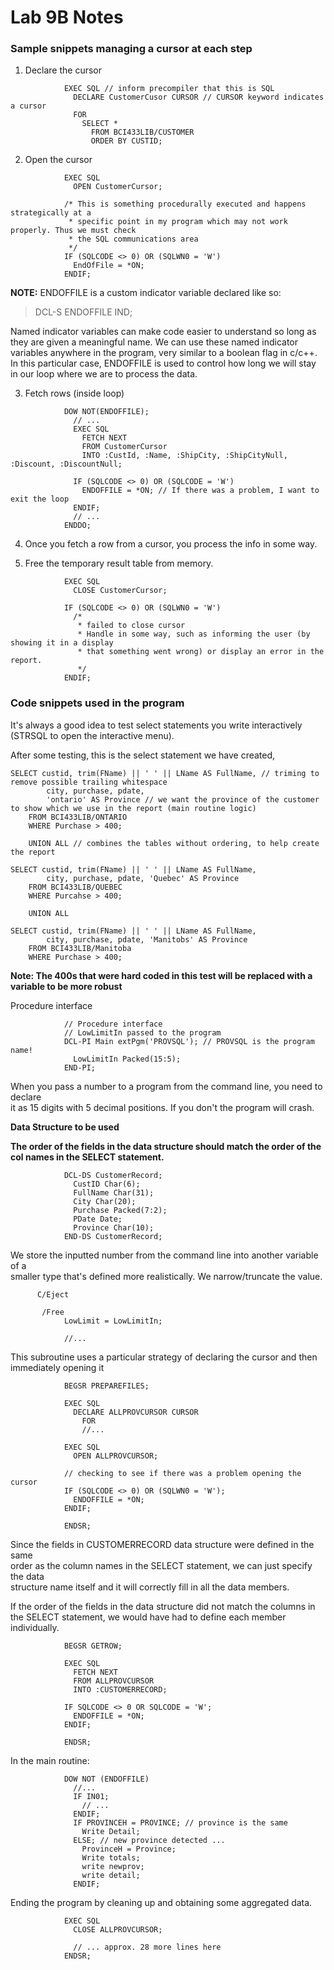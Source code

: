 # Lab 9B Notes

### Sample snippets managing a cursor at each step

1. Declare the cursor
```
            EXEC SQL // inform precompiler that this is SQL
              DECLARE CustomerCusor CURSOR // CURSOR keyword indicates a cursor
              FOR
                SELECT *
                  FROM BCI433LIB/CUSTOMER
                  ORDER BY CUSTID;
```

2. Open the cursor
```
            EXEC SQL
              OPEN CustomerCursor;

            /* This is something procedurally executed and happens strategically at a
             * specific point in my program which may not work properly. Thus we must check
             * the SQL communications area
             */
            IF (SQLCODE <> 0) OR (SQLWN0 = 'W')
              EndOfFile = *ON;
            ENDIF;
```
**NOTE:** ENDOFFILE is a custom indicator variable declared like so:
> DCL-S ENDOFFILE IND;

Named indicator variables can make code easier to understand so long as they
are given a meaningful name.
We can use these named indicator variables anywhere in the program, very
similar to a boolean flag in c/c++.
In this particular case, ENDOFFILE is used to control how long we will stay in
our loop where we are to process the data.

3. Fetch rows (inside loop)
```
            DOW NOT(ENDOFFILE);
              // ...
              EXEC SQL
                FETCH NEXT
                FROM CustomerCursor
                INTO :CustId, :Name, :ShipCity, :ShipCityNull, :Discount, :DiscountNull;

              IF (SQLCODE <> 0) OR (SQLCODE = 'W')
                ENDOFFILE = *ON; // If there was a problem, I want to exit the loop
              ENDIF;
              // ...
            ENDDO;
```

4. Once you fetch a row from a cursor, you process the info in some way.

5. Free the temporary result table from memory.
```
            EXEC SQL
              CLOSE CustomerCursor;

            IF (SQLCODE <> 0) OR (SQLWN0 = 'W')
              /*
               * failed to close cursor
               * Handle in some way, such as informing the user (by showing it in a display
               * that something went wrong) or display an error in the report.
               */
            ENDIF;
```


### Code snippets used in the program
It's always a good idea to test select statements you write interactively  
(STRSQL to open the interactive menu).

After some testing, this is the select statement we have created,
```
SELECT custid, trim(FName) || ' ' || LName AS FullName, // triming to remove possible trailing whitespace
        city, purchase, pdate,
        'ontario' AS Province // we want the province of the customer to show which we use in the report (main routine logic)
    FROM BCI433LIB/ONTARIO
    WHERE Purchase > 400;

    UNION ALL // combines the tables without ordering, to help create the report

SELECT custid, trim(FName) || ' ' || LName AS FullName,
        city, purchase, pdate, 'Quebec' AS Province
    FROM BCI433LIB/QUEBEC
    WHERE Purcahse > 400;

    UNION ALL

SELECT custid, trim(FName) || ' ' || LName AS FullName,
        city, purchase, pdate, 'Manitobs' AS Province
    FROM BCI433LIB/Manitoba
    WHERE Purchase > 400;
```
**Note: The 400s that were hard coded in this test will be replaced with a variable to be more robust**

Procedure interface
```
            // Procedure interface
            // LowLimitIn passed to the program
            DCL-PI Main extPgm('PROVSQL'); // PROVSQL is the program name!
              LowLimitIn Packed(15:5);
            END-PI;
```
When you pass a number to a program from the command line, you need to declare  
it as 15 digits with 5 decimal positions. If you don't the program will crash.

**Data Structure to be used**

**The order of the fields in the data structure should match the order of the
col names in the SELECT statement.**
```
            DCL-DS CustomerRecord;
              CustID Char(6);
              FullName Char(31);
              City Char(20);
              Purchase Packed(7:2);
              PDate Date;
              Province Char(10);
            END-DS CustomerRecord;
```

We store the inputted number from the command line into another variable of a  
smaller type that's defined more realistically. We narrow/truncate the value.  
```
      C/Eject

       /Free
            LowLimit = LowLimitIn;

            //...
```

This subroutine uses a particular strategy of declaring the cursor and then 
immediately opening it
```
            BEGSR PREPAREFILES;

            EXEC SQL
              DECLARE ALLPROVCURSOR CURSOR
                FOR
                //...

            EXEC SQL
              OPEN ALLPROVCURSOR;

            // checking to see if there was a problem opening the cursor
            IF (SQLCODE <> 0) OR (SQLWN0 = 'W');
              ENDOFFILE = *ON;
            ENDIF;

            ENDSR;
```

Since the fields in CUSTOMERRECORD data structure were defined in the same   
order as the column names in the SELECT statement, we can just specify the data  
structure name itself and it will correctly fill in all the data members.

If the order of the fields in the data structure did not match the columns in  
the SELECT statement, we would have had to define each member individually.
```
            BEGSR GETROW;

            EXEC SQL
              FETCH NEXT
              FROM ALLPROVCURSOR
              INTO :CUSTOMERRECORD;

            IF SQLCODE <> 0 OR SQLCODE = 'W';
              ENDOFFILE = *ON;
            ENDIF;

            ENDSR;
```

In the main routine:
```
            DOW NOT (ENDOFFILE)
              //...
              IF IN01;
                // ...
              ENDIF;
              IF PROVINCEH = PROVINCE; // province is the same
                Write Detail;
              ELSE; // new province detected ...
                ProvinceH = Province;
                Write totals;
                write newprov;
                write detail;
              ENDIF;
```

Ending the program by cleaning up and obtaining some aggregated data.
```
            EXEC SQL
              CLOSE ALLPROVCURSOR;

              // ... approx. 28 more lines here
            ENDSR;
```

